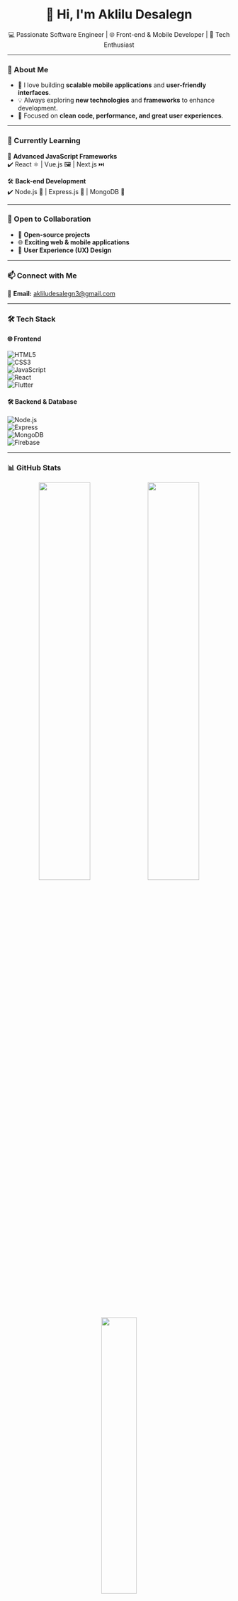 <h1 align="center">👋 Hi, I'm Aklilu Desalegn</h1>

<p align="center">
  💻 Passionate Software Engineer | 🌐 Front-end & Mobile Developer | 🚀 Tech Enthusiast
</p>

---

### 👀 About Me  
- 🚀 I love building **scalable mobile applications** and **user-friendly interfaces**.  
- 💡 Always exploring **new technologies** and **frameworks** to enhance development.  
- 🎯 Focused on **clean code, performance, and great user experiences**.  

---

### 🌱 Currently Learning  
🚀 **Advanced JavaScript Frameworks**  
✔️ React ⚛️ | Vue.js 🖼️ | Next.js ⏭️  

🛠️ **Back-end Development**  
✔️ Node.js 🌿 | Express.js 🚅 | MongoDB 🍃  

---

### 💞️ Open to Collaboration  
- 🚀 **Open-source projects**  
- 🌐 **Exciting web & mobile applications**  
- 🎨 **User Experience (UX) Design**  

---

### 📫 Connect with Me  
📧 **Email:** [akliludesalegn3@gmail.com](mailto:akliludesalegn3@gmail.com)  
<!---🔗 **LinkedIn:** [Your LinkedIn Profile](#) *(Replace `#` with your actual link)*  --->

---

### 🛠️ Tech Stack  

#### 🌐 Frontend  
![HTML5](https://img.shields.io/badge/HTML5-E34F26?style=for-the-badge&logo=html5&logoColor=white)  
![CSS3](https://img.shields.io/badge/CSS3-1572B6?style=for-the-badge&logo=css3&logoColor=white)  
![JavaScript](https://img.shields.io/badge/JavaScript-F7DF1E?style=for-the-badge&logo=javascript&logoColor=black)  
![React](https://img.shields.io/badge/React-20232A?style=for-the-badge&logo=react&logoColor=61DAFB)  
![Flutter](https://img.shields.io/badge/Flutter-02569B?style=for-the-badge&logo=flutter&logoColor=white)  

#### 🛠️ Backend & Database  
![Node.js](https://img.shields.io/badge/Node.js-43853D?style=for-the-badge&logo=node.js&logoColor=white)  
![Express](https://img.shields.io/badge/Express.js-000000?style=for-the-badge&logo=express&logoColor=white)  
![MongoDB](https://img.shields.io/badge/MongoDB-4EA94B?style=for-the-badge&logo=mongodb&logoColor=white)  
![Firebase](https://img.shields.io/badge/Firebase-FFCA28?style=for-the-badge&logo=firebase&logoColor=black)  

---

### 📊 GitHub Stats  

<p align="center">
  <img width="48%" src="https://github-readme-stats.vercel.app/api?username=AkliluDesalegn&show_icons=true&theme=radical" />
  <img width="48%" src="https://github-readme-streak-stats.herokuapp.com/?user=AkliluDesalegn&theme=radical" />
</p>

<p align="center">
  <img width="40%" src="https://github-readme-stats.vercel.app/api/top-langs/?username=AkliluDesalegn&layout=compact&theme=radical" />
</p>

---

### ⚡ Fun Fact  
🌍 **I enjoy hiking and exploring the outdoors in my free time.**  

---

🚀 **Let’s build something amazing together!** 😊  

<!---
ake0507/ake0507 is a ✨ special ✨ repository because its `README.md` (this file) appears on your GitHub profile.
You can click the Preview link to take a look at your changes.
--->
